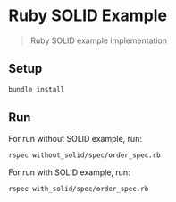 # Ruby SOLID Example
> Ruby SOLID example implementation

## Setup

```bash
bundle install
```

## Run

For run without SOLID example, run:

```bash
rspec without_solid/spec/order_spec.rb
```

For run with SOLID example, run:

```bash
rspec with_solid/spec/order_spec.rb
```
